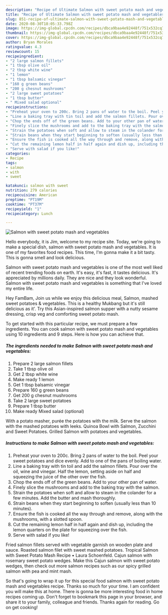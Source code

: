 ```yaml
---
description: "Recipe of Ultimate Salmon with sweet potato mash and vegetables"
title: "Recipe of Ultimate Salmon with sweet potato mash and vegetables"
slug: 851-recipe-of-ultimate-salmon-with-sweet-potato-mash-and-vegetables
date: 2020-08-30T18:05:33.798Z
image: https://img-global.cpcdn.com/recipes/dbca9baa4e92448f/751x532cq70/salmon-with-sweet-potato-mash-and-vegetables-recipe-main-photo.jpg
thumbnail: https://img-global.cpcdn.com/recipes/dbca9baa4e92448f/751x532cq70/salmon-with-sweet-potato-mash-and-vegetables-recipe-main-photo.jpg
cover: https://img-global.cpcdn.com/recipes/dbca9baa4e92448f/751x532cq70/salmon-with-sweet-potato-mash-and-vegetables-recipe-main-photo.jpg
author: Bryan Morales
ratingvalue: 4.3
reviewcount: 15
recipeingredient:
- "2 large salmon fillets"
- "1 tbsp olive oil"
- "2 tbsp white wine"
- "1 lemon"
- "1 tbsp balsamic vinegar"
- "160 g green beans"
- "200 g chesnut mushrooms"
- "2 large sweet potatoes"
- "1 tbsp butter"
- " Mixed salad optional"
recipeinstructions:
- "Preheat your oven to 200c. Bring 2 pans of water to the boil. Peel your sweet potatoes and dice evenly. Add to one of the pans of boiling water."
- "Line a baking tray with tin toil and add the salmon fillets. Pour over the oil, wine and vinegar. Half the lemon, setting aside on half and squeezing the juice of the other over the fish."
- "Chop the ends off of the green beans. Add to your other pan of water."
- "Finely slice the mushrooms and add to the baking tray with the salmon."
- "Strain the potatoes when soft and allow to steam in the colander for a few minutes. Add the butter and mash thoroughly."
- "Strain beans when they start beginning to soften (usually less than 10 minutes)."
- "Ensure the fish is cooked all the way through and remove, along with the mushrooms, with a slotted spoon."
- "Cut the remaining lemon half in half again and dish up, including the lemon quarters on the plate for squeezing over the fish."
- "Serve with salad if you like!"
categories:
- Recipe
tags:
- salmon
- with
- sweet

katakunci: salmon with sweet 
nutrition: 279 calories
recipecuisine: American
preptime: "PT19M"
cooktime: "PT37M"
recipeyield: "1"
recipecategory: Lunch

---
```



![Salmon with sweet potato mash and vegetables](https://img-global.cpcdn.com/recipes/dbca9baa4e92448f/751x532cq70/salmon-with-sweet-potato-mash-and-vegetables-recipe-main-photo.jpg)

Hello everybody, it is Jim, welcome to my recipe site. Today, we're going to make a special dish, salmon with sweet potato mash and vegetables. It is one of my favorites food recipes. This time, I'm gonna make it a bit tasty. This is gonna smell and look delicious.

Salmon with sweet potato mash and vegetables is one of the most well liked of recent trending foods on earth. It's easy, it's fast, it tastes delicious. It's appreciated by millions daily. They are nice and they look wonderful. Salmon with sweet potato mash and vegetables is something that I've loved my entire life.

Hey FamBam, Join us while we enjoy this delicious meal, Salmon, mashed sweet potatoes &amp; vegetables. This is a healthy Mukbang but it&#39;s still delicious as it&#39;. Try this Asian-inspired salmon supper with a nutty sesame dressing, crisp veg and comforting sweet potato mash.


To get started with this particular recipe, we must prepare a few ingredients. You can cook salmon with sweet potato mash and vegetables using 10 ingredients and 9 steps. Here is how you can achieve that.

<!--inarticleads1-->

##### The ingredients needed to make Salmon with sweet potato mash and vegetables:

1. Prepare 2 large salmon fillets
1. Take 1 tbsp olive oil
1. Get 2 tbsp white wine
1. Make ready 1 lemon
1. Get 1 tbsp balsamic vinegar
1. Prepare 160 g green beans
1. Get 200 g chesnut mushrooms
1. Take 2 large sweet potatoes
1. Prepare 1 tbsp butter
1. Make ready  Mixed salad (optional)


With a potato masher, purée the potatoes with the milk. Serve the salmon with the mashed potatoes with leeks. Quinoa Bowl with Salmon, Zucchini and Sweet Potatoes. Grilled Salmon with potatoes and vegetables. 

<!--inarticleads2-->

##### Instructions to make Salmon with sweet potato mash and vegetables:

1. Preheat your oven to 200c. Bring 2 pans of water to the boil. Peel your sweet potatoes and dice evenly. Add to one of the pans of boiling water.
1. Line a baking tray with tin toil and add the salmon fillets. Pour over the oil, wine and vinegar. Half the lemon, setting aside on half and squeezing the juice of the other over the fish.
1. Chop the ends off of the green beans. Add to your other pan of water.
1. Finely slice the mushrooms and add to the baking tray with the salmon.
1. Strain the potatoes when soft and allow to steam in the colander for a few minutes. Add the butter and mash thoroughly.
1. Strain beans when they start beginning to soften (usually less than 10 minutes).
1. Ensure the fish is cooked all the way through and remove, along with the mushrooms, with a slotted spoon.
1. Cut the remaining lemon half in half again and dish up, including the lemon quarters on the plate for squeezing over the fish.
1. Serve with salad if you like!


Fried salmon fillets served with vegetable garnish on wooden plate and sauce. Roasted salmon filet with sweet mashed potatoes. Tropical Salmon with Sweet Potato Mash Recipe • Laura Schoenfeld. Cajun salmon with rosemary sweet potato wedges. Make this Cajun salmon with sweet potato wedges, then check out more salmon recipes such as our spicy grilled salmon with pea and mint mash. 

So that's going to wrap it up for this special food salmon with sweet potato mash and vegetables recipe. Thanks so much for your time. I am confident you will make this at home. There is gonna be more interesting food in home recipes coming up. Don't forget to bookmark this page in your browser, and share it to your family, colleague and friends. Thanks again for reading. Go on get cooking!
